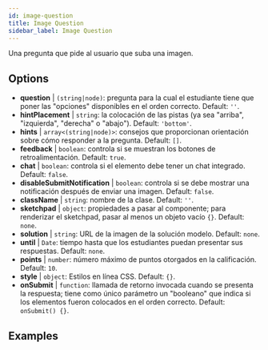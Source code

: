 ```yaml
---
id: image-question 
title: Image Question
sidebar_label: Image Question
---
```


Una pregunta que pide al usuario que suba una imagen.

## Options

* __question__ | `(string|node)`: pregunta para la cual el estudiante tiene que poner las "opciones" disponibles en el orden correcto. Default: `''`.
* __hintPlacement__ | `string`: la colocación de las pistas (ya sea "arriba", "izquierda", "derecha" o "abajo"). Default: `'bottom'`.
* __hints__ | `array<(string|node)>`: consejos que proporcionan orientación sobre cómo responder a la pregunta. Default: `[]`.
* __feedback__ | `boolean`: controla si se muestran los botones de retroalimentación. Default: `true`.
* __chat__ | `boolean`: controla si el elemento debe tener un chat integrado. Default: `false`.
* __disableSubmitNotification__ | `boolean`: controla si se debe mostrar una notificación después de enviar una imagen. Default: `false`.
* __className__ | `string`: nombre de la clase. Default: `''`.
* __sketchpad__ | `object`: propiedades a pasar al <Sketchpad /> componente; para renderizar el sketchpad, pasar al menos un objeto vacío `{}`. Default: `none`.
* __solution__ | `string`: URL de la imagen de la solución modelo. Default: `none`.
* __until__ | `Date`: tiempo hasta que los estudiantes puedan presentar sus respuestas. Default: `none`.
* __points__ | `number`: número máximo de puntos otorgados en la calificación. Default: `10`.
* __style__ | `object`: Estilos en línea CSS. Default: `{}`.
* __onSubmit__ | `function`: llamada de retorno invocada cuando se presenta la respuesta; tiene como único parámetro un "booleano" que indica si los elementos fueron colocados en el orden correcto. Default: `onSubmit() {}`.


## Examples
